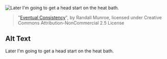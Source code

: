 ![Later I'm going to get a head start on the heat bath.](https://imgs.xkcd.com/comics/eventual_consistency.png)
> "[Eventual Consistency](https://xkcd.com/2315/)", by Randall Munroe, licensed under Creative Commons Attribution-NonCommercial 2.5 License

## Alt Text
Later I'm going to get a head start on the heat bath.
